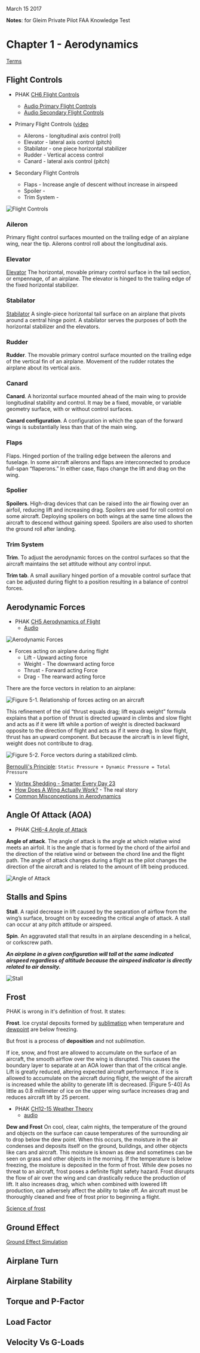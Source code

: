 March 15 2017

**Notes**: for Gleim Private Pilot FAA Knowledge Test

# Chapter 1 - Aerodynamics

[Terms](https://www.faa.gov/regulations_policies/handbooks_manuals/aviation/phak/media/21_phak_glossary.pdf)

## Flight Controls

* PHAK [CH6 Flight Controls](https://www.faa.gov/regulations_policies/handbooks_manuals/aviation/phak/media/08_phak_ch6.pdf)
	* [Audio Primary Flight Controls](http://ia801308.us.archive.org/35/items/pilotshandbook_1512_librivox/pilotshandbook_16_faa_128kb.mp3)
	* [Audio Secondary Flight Controls](http://ia801308.us.archive.org/35/items/pilotshandbook_1512_librivox/pilotshandbook_17_faa_128kb.mp3)


* Primary Flight Controls ([video](https://www.youtube.com/watch?v=w7c2H9yUxpQ)
	* Ailerons - longitudinal axis control (roll)
	* Elevator - lateral axis control (pitch)
	* Stabilator - one piece horizontal stabilizer
	* Rudder - Vertical access control
	* Canard - lateral axis control (pitch)
* Secondary Flight Controls
	* Flaps - Increase angle of descent without increase in airspeed
	* Spoiler - 
	* Trim System - 

![Flight Controls](assets/gliem_ch1_flight_controls.png)

### Aileron

Primary flight control surfaces mounted on the trailing edge of an airplane wing, near the tip. Ailerons control roll about the longitudinal axis.

### Elevator

[Elevator](https://en.wikipedia.org/wiki/Elevator_(aeronautics)) The horizontal, movable primary control surface in the tail section, or empennage, of an airplane. The elevator is hinged to the trailing edge of the fixed horizontal stabilizer.


### Stabilator

[Stabilator](https://en.wikipedia.org/wiki/Stabilator) A single-piece horizontal tail surface on an airplane that pivots around a central hinge point. A stabilator serves the purposes of both the horizontal stabilizer and the elevators.


### Rudder

**Rudder**. The movable primary control surface mounted on the trailing edge of the vertical fin of an airplane. Movement of the rudder rotates the airplane about its vertical axis.

### Canard

**Canard**. A horizontal surface mounted ahead of the main wing to provide longitudinal stability and control. It may
be a fixed, movable, or variable geometry surface, with or without control surfaces.


**Canard configuration**. A configuration in which the span of the forward wings is substantially less than that of the main wing.

### Flaps

Flaps. Hinged portion of the trailing edge between the ailerons and fuselage. In some aircraft ailerons and flaps are interconnected to produce full-span “flaperons.” In either case, flaps change the lift and drag on the wing.


### Spolier

**Spoilers**. High-drag devices that can be raised into the air flowing over an airfoil, reducing lift and increasing drag. Spoilers are used for roll control on some aircraft. Deploying spoilers on both wings at the same time allows the aircraft to descend without gaining speed. Spoilers are also used to shorten the ground roll after landing.

### Trim System

**Trim**. To adjust the aerodynamic forces on the control surfaces so that the aircraft maintains the set attitude without any control input.

**Trim tab**. A small auxiliary hinged portion of a movable control surface that can be adjusted during flight to a position resulting in a balance of control forces.


## Aerodynamic Forces


* PHAK [CH5 Aerodynamics
of Flight](https://www.faa.gov/regulations_policies/handbooks_manuals/aviation/phak/media/07_phak_ch5.pdf)
	* [Audio](http://ia801308.us.archive.org/35/items/pilotshandbook_1512_librivox/pilotshandbook_08_faa_128kb.mp3)

![Aerodynamic Forces](assets/gliem_ch1_aerodynamics.png)

* Forces acting on airplane during flight
	* Lift - Upward acting force
	* Weight - The downward acting force
	* Thrust - Forward acting Force
	* Drag - The rearward acting force


There are the force vectors in relation to an airplane:

![Figure 5-1. Relationship of forces acting on an aircraft](assets/gleim_ch1_foce_relationship.png)


This refinement of the old “thrust equals drag; lift equals weight” formula explains that a portion of thrust is directed upward in climbs and slow flight and acts as if it were lift while a portion of weight is directed backward opposite to the direction of flight and acts as if it were drag. In slow flight, thrust has an upward component. But because the aircraft is in level flight, weight does not contribute to drag. 

![Figure 5-2. Force vectors during a stabilized climb.](assets/gleim_ch1_force_vectors_stablized_climb.png)


	
[Bernoulli's Principle](https://www.grc.nasa.gov/www/k-12/airplane/bern.html): ```Static Pressure + Dynamic Pressure = Total Pressure```


* [Vortex Shedding - Smarter Every Day 23](https://www.youtube.com/watch?v=ZauGjgZ0rBQ)
* [How Does A Wing Actually Work?](https://www.youtube.com/watch?v=aFO4PBolwFg) - The real story
* [Common Misconceptions in Aerodynamics](https://www.youtube.com/watch?v=QKCK4lJLQHU)


## Angle Of Attack (AOA)

* PHAK [CH6-4 Angle of Attack](https://www.faa.gov/regulations_policies/handbooks_manuals/aviation/phak/media/08_phak_ch6.pdf)


**Angle of attack**. The angle of attack is the angle at which relative wind meets an airfoil. It is the angle that is formed by the chord of the airfoil and the direction of the relative wind or between the chord line and the flight path. The angle of attack changes during a flight as the pilot changes the direction of the aircraft and is related to the amount of lift being produced. 


![Angle of Attack](assets/gleim_ch1_aoa.png)


## Stalls and Spins

**Stall**. A rapid decrease in lift caused by the separation of airflow from the wing’s surface, brought on by exceeding the critical angle of attack. A stall can occur at any pitch attitude or airspeed.

**Spin**. An aggravated stall that results in an airplane descending in a helical, or corkscrew path.


***An airplane in a given configuration will tall at the same indicated airspeed regardless of altitude because the airspeed indicator is directly related to air density.***


![Stall](assets/gleim_ch1_stall.png)


## Frost

PHAK is wrong in it's definition of frost. It states:

**Frost**. Ice crystal deposits formed by [sublimation](https://en.wikipedia.org/wiki/Sublimation_(phase_transition)) when temperature and [dewpoint](https://en.wikipedia.org/wiki/Dew_point) are below freezing.

But frost is a process of **deposition** and not _sublimation_.


If ice, snow, and frost are allowed to accumulate on the surface of an aircraft, the smooth airflow over the wing is disrupted. This causes the boundary layer to separate at an AOA lower than that of the critical angle. Lift is greatly reduced, altering expected aircraft performance. If ice is allowed to accumulate on the aircraft during flight, the weight of the aircraft is increased while the ability to generate lift is decreased. [Figure 5-40] As little as 0.8 millimeter of ice on the upper wing surface increases drag and reduces aircraft lift by 25 percent. 

* PHAK [CH12-15 Weather Theory](https://www.faa.gov/regulations_policies/handbooks_manuals/aviation/phak/media/14_phak_ch12.pdf)
	* [audio](http://ia801308.us.archive.org/35/items/pilotshandbook_1512_librivox/pilotshandbook_40_faa_128kb.mp3)

**Dew and Frost** On cool, clear, calm nights, the temperature of the ground and objects on the surface can cause temperatures of the surrounding air to drop below the dew point. When this occurs, the moisture in the air condenses and deposits itself on the ground, buildings, and other objects like cars and aircraft. This moisture is known as dew and sometimes can be seen on grass and other objects in the morning. If the temperature is below freezing, the moisture is deposited in the form of frost. While dew poses no threat to an aircraft, frost poses a definite flight safety hazard. Frost disrupts the flow of air over the wing and can drastically reduce the  production of lift. It also increases drag, which when combined with lowered lift production, can adversely affect the ability to take off. An aircraft must be thoroughly cleaned and free of frost prior to beginning a flight. 

	
[Science of frost](https://stevengoddard.wordpress.com/2010/09/04/the-freezing-point-and-the-dew-point/)


## Ground Effect

[Ground Effect Simulation](https://www.youtube.com/watch?v=OfibQQFskcE&feature=youtu.be)


## Airplane Turn

## Airplane Stability

## Torque and P-Factor

## Load Factor

## Velocity Vs G-Loads